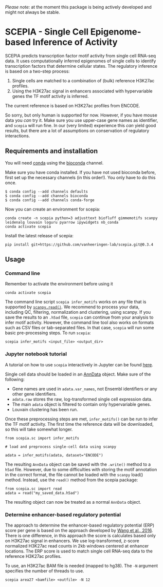 *Please note:* at the moment this package is being actively developed and might not always be stable.

# SCEPIA - Single Cell Epigenome-based Inference of Activity

SCEPIA predicts transcription factor motif activity from single cell RNA-seq data. It uses computationally inferred epigenomes of single cells to identify transcription factors that determine cellular states. The regulatory inference is based on a two-step process:

1) Single cells are matched to a combination of (bulk) reference H3K27ac profiles.
2) Using the H3K27ac signal in enhancers associated with hypervariable genes the TF motif activity is inferred.

The current reference is based on H3K27ac profiles from ENCODE.

So sorry, but only human is supported for now. However, if you have mouse data you *can* try it. Make sure you use upper-case gene names as identifier, and `scepia` will run fine. In our (very limited) experience this *can* yield good results, but there are a lot of assumptions on conservation of regulatory interactions. 

## Requirements and installation

You will need [conda](https://docs.continuum.io/anaconda/) using the [bioconda](https://bioconda.github.io/) channel.

Make sure you have conda installed. If you have not used bioconda before, first set up the necessary channels (in this order!). You only have to do this once.

```
$ conda config --add channels defaults
$ conda config --add channels bioconda
$ conda config --add channels conda-forge
```

Now you can create an environment for scepia:

``` 
conda create -n scepia python=3 adjusttext biofluff gimmemotifs scanpy leidenalg louvain loguru pyarrow ipywidgets nb_conda
conda activate scepia
```

Install the latest release of scepia:

```
pip install git+https://github.com/vanheeringen-lab/scepia.git@0.3.4
```

## Usage

### Command line

Remember to activate the environment before using it

```
conda activate scepia
```

The command line script `scepia infer_motifs` works on any file that is supported by [`scanpy.read()`](https://scanpy.readthedocs.io/en/stable/api/scanpy.read.html). We recommend to process your data, including QC, filtering, normalization and clustering, using scanpy. If you save the results to an `.h5ad` file, `scepia` can continue from your analysis to infer motif activity. However, the command line tool also works on formats such as CSV files or tab-separated files. In that case, `scepia` will run some basic pre-processing steps. To run `scepia`:

```
scepia infer_motifs <input_file> <output_dir>
```

### Jupyter notebook tutorial

A tutorial on how to use `scepia` interactively in Jupyter can be found [here](tutorials/scepia_tutorial.ipynb).

Single cell data should be loaded in an [AnnData](https://anndata.readthedocs.io/en/latest/anndata.AnnData.html) object.
Make sure of the following:

* Gene names are used in `adata.var_names`, not Ensembl identifiers or any other gene identifiers.
* `adata.raw` stores the raw, log-transformed single cell expression data.
* The main `adata` object is filtered to contain only hypervariable genes.
* Louvain clustering has been run.

Once these preprocessing steps are met, `infer_motifs()` can be run to infer the TF motif activity. The first time the reference data will be downloaded, so this will take somewhat longer.

```
from scepia.sc import infer_motifs

# load and preprocess single-cell data using scanpy

adata = infer_motifs(adata, dataset="ENCODE")
```

The resulting `AnnData` object can be saved with the `.write()` method to a `h5ad` file. However, due to some difficulties with storing the motif annotation in the correct format, the file cannot be loaded with the `scanpy` load() method. Instead, use the `read()` method from the scepia package:

```
from scepia.sc import read
adata = read("my_saved_data.h5ad")
```

The resulting object can now be treated as a normal `AnnData` object.


### Determine enhancer-based regulatory potential

The approach to determine the enhancer-based regulatory potential (ERP) score per gene is based on the approach developed by [Wang et al., 2016](https://dx.doi.org/10.1101%2Fgr.201574.115). There is one difference, in this approach the score is calculates based only on H3K27ac signal in enhancers. We use log-transformed, z-score normalized H3K27ac read counts in 2kb windows centered at enhancer locations. The ERP score is used to match single cell RNA-seq data to the reference H3K27ac profiles.

To use, an H3K27ac BAM file is needed (mapped to hg38). The `-N` argument
specifies the number of threads to use.

```
scepia area27 <bamfile> <outfile> -N 12
```


